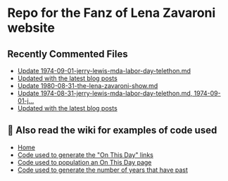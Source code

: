 # Repo for the Fanz of Lena Zavaroni website

## Recently Commented Files
<!-- BLOG-POST-LIST:START -->
- [Update 1974-09-01-jerry-lewis-mda-labor-day-telethon.md](https://github.com/FanzOfLenaZavaroni/fanzoflenazavaroni.github.io/commit/98956060848fbcd7edb495821d1047186d01d2b5)
- [Updated with the latest blog posts](https://github.com/FanzOfLenaZavaroni/fanzoflenazavaroni.github.io/commit/55c4f41e8c2a965d1236ec83931c4e2458774911)
- [Update 1980-08-31-the-lena-zavaroni-show.md](https://github.com/FanzOfLenaZavaroni/fanzoflenazavaroni.github.io/commit/8b39a461018bf4f1c3f5d7192ae92268067cedae)
- [Update 1974-08-31-jerry-lewis-mda-labor-day-telethon.md, 1974-09-01-j…](https://github.com/FanzOfLenaZavaroni/fanzoflenazavaroni.github.io/commit/46a120c8d0bedfb35c584e5015785cad68ae812f)
- [Updated with the latest blog posts](https://github.com/FanzOfLenaZavaroni/fanzoflenazavaroni.github.io/commit/a15e5fb1d6cf4c3f34c096c4bba94c2f1cbaa1d9)
<!-- BLOG-POST-LIST:END -->

## :notebook: Also read the wiki for examples of code used
* [Home](https://github.com/FanzOfLenaZavaroni/fanzoflenazavaroni.github.io/wiki)
* [Code used to generate the "On This Day" links](https://github.com/FanzOfLenaZavaroni/fanzoflenazavaroni.github.io/wiki/On-This-Day-Code)
* [Code used to population an On This Day page](https://github.com/FanzOfLenaZavaroni/fanzoflenazavaroni.github.io/wiki/Code-used-to-population-an-On-This-Day-page)
* [Code used to generate the number of years that have past](https://github.com/FanzOfLenaZavaroni/fanzoflenazavaroni.github.io/wiki/Number-of-years-gone-by-code)
